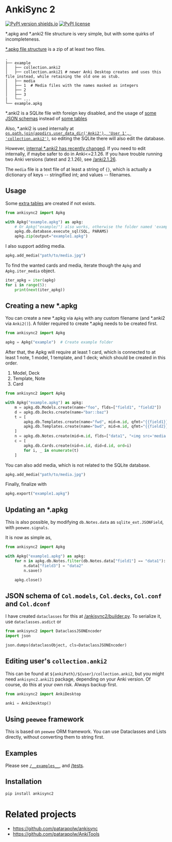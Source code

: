 # AnkiSync 2

[![PyPI version shields.io](https://img.shields.io/pypi/v/ankisync2.svg)](https://pypi.python.org/pypi/ankisync2/)
[![PyPI license](https://img.shields.io/pypi/l/ankisync2.svg)](https://pypi.python.org/pypi/ankisync2/)

\*.apkg and \*.anki2 file structure is very simple, but with some quirks of incompleteness.

[\*.apkg file structure](https://github.com/ankidroid/Anki-Android/wiki/Database-Structure) is a zip of at least two files.

```
.
├── example
│   ├── collection.anki2
│   ├── collection.anki21 # newer Anki Desktop creates and uses this file instead, while retaining the old one as stub.
│   ├── media
│   ├── 1  # Media files with the names masked as integers
│   ├── 2
│   ├── 3
|   └── ...
└── example.apkg
```

\*.anki2 is a SQLite file with foreign key disabled, and the usage of [some JSON schemas](/ankisync2/builder.py) instead of [some tables](/ankisync2/db.py#L46)

Also, \*.anki2 is used internally at [`os.path.join(appdirs.user_data_dir('Anki2'), 'User 1', 'collection.anki2')`](https://github.com/patarapolw/ankisync/blob/master/ankisync/dir.py#L9), so editing the SQLite there will also edit the database.

However, [internal \*.anki2 has recently changed](https://github.com/patarapolw/ankisync2/issues/3). If you need to edit internally, if maybe safer to do in Anki<=2.1.26. If you have trouble running two Anki versions (latest and 2.1.26), see [/anki2.1.26](https://github.com/patarapolw/ankisync/tree/master/anki2.1.26).

The `media` file is a text file of at least a string of `{}`, which is actually a dictionary of keys -- stringified int; and values -- filenames.

## Usage

Some [extra tables](/ankisync2/db.py#L46) are created if not exists.

```python
from ankisync2 import Apkg

with Apkg("example.apkg") as apkg:
    # Or Apkg("example/") also works, otherwise the folder named 'example' will be created.
    apkg.db.database.execute_sql(SQL, PARAMS)
    apkg.zip(output="example1.apkg")
```

I also support adding media.

```python
apkg.add_media("path/to/media.jpg")
```

To find the wanted cards and media, iterate though the `Apkg` and `Apkg.iter_media` object.

```python
iter_apkg = iter(apkg)
for i in range(5):
    print(next(iter_apkg))
```

## Creating a new \*.apkg

You can create a new \*.apkg via `Apkg` with any custom filename (and \*.anki2 via `Anki2()`). A folder required to create \*.apkg needs to be created first.

```python
from ankisync2 import Apkg

apkg = Apkg("example")  # Create example folder
```

After that, the Apkg will require at least 1 card, which is connected to at least 1 note, 1 model, 1 template, and 1 deck; which should be created in this order.

1. Model, Deck
2. Template, Note
3. Card

```python
from ankisync2 import Apkg

with Apkg("example.apkg") as apkg:
    m = apkg.db.Models.create(name="foo", flds=["field1", "field2"])
    d = apkg.db.Decks.create(name="bar::baz")
    t = [
        apkg.db.Templates.create(name="fwd", mid=m.id, qfmt="{{field1}}", afmt="{{field2}}"),
        apkg.db.Templates.create(name="bwd", mid=m.id, qfmt="{{field2}}", afmt="{{field1}}")
    ]
    n = apkg.db.Notes.create(mid=m.id, flds=["data1", "<img src='media.jpg'>"], tags=["tag1", "tag2"])
    c = [
        apkg.db.Cards.create(nid=n.id, did=d.id, ord=i)
        for i, _ in enumerate(t)
    ]
```

You can also add media, which is not related to the SQLite database.

```python
apkg.add_media("path/to/media.jpg")
```

Finally, finalize with

```python
apkg.export("example1.apkg")
```

## Updating an \*.apkg

This is also possible, by modifying `db.Notes.data` as `sqlite_ext.JSONField`, with `peewee.signals`.

It is now as simple as,

```python
from ankisync2 import Apkg

with Apkg("example1.apkg") as apkg:
    for n in apkg.db.Notes.filter(db.Notes.data["field1"] == "data1"):
        n.data["field3"] = "data2"
        n.save()

    apkg.close()
```

## JSON schema of `Col.models`, `Col.decks`, `Col.conf` and `Col.dconf`

I have created `dataclasses` for this at [/ankisync2/builder.py](/ankisync2/builder.py). To serialize it, use `dataclasses.asdict` or

```python
from ankisync2 import DataclassJSONEncoder
import json

json.dumps(dataclassObject, cls=DataclassJSONEncoder)
```

## Editing user's `collection.anki2`

This can be found at `${ankiPath}/${user}/collection.anki2`, but you might need `ankisync2.anki21` package, depending on your Anki version. Of course, do this at your own risk. Always backup first.

```python
from ankisync2 import AnkiDesktop

anki = AnkiDesktop()
```

## Using `peewee` framework

This is based on `peewee` ORM framework. You can use Dataclasses and Lists directly, without converting them to string first.

## Examples

Please see [`/__examples__`](/__examples__), and [/tests](/tests).

## Installation

```bash
pip install ankisync2
```

# Related projects

- <https://github.com/patarapolw/ankisync>
- <https://github.com/patarapolw/AnkiTools>
